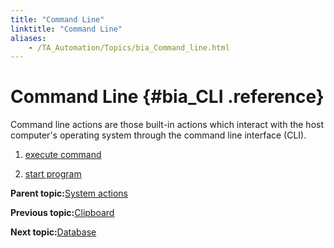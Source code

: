 ```yaml
--- 
title: "Command Line"
linktitle: "Command Line"
aliases: 
    - /TA_Automation/Topics/bia_Command_line.html
---
```

# Command Line {#bia_CLI .reference}

Command line actions are those built-in actions which interact with the host computer's operating system through the command line interface \(CLI\).

1.  [execute command](../../TA_Automation/Topics/bia_execute_command.html)  

2.  [start program](../../TA_Automation/Topics/bia_start_program.html)  


**Parent topic:**[System actions](../../TA_Automation/Topics/bia_System.html)

**Previous topic:**[Clipboard](../../TA_Automation/Topics/bia_clipboard.html)

**Next topic:**[Database](../../TA_Automation/Topics/bia_Database.html)

